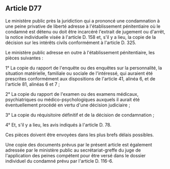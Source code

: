 Article D77
----
Le ministère public près la juridiction qui a prononcé une condamnation à une
peine privative de liberté adresse à l'établissement pénitentiaire où le
condamné est détenu ou doit être incarcéré l'extrait de jugement ou d'arrêt, la
notice individuelle visée à l'article D. 158 et, s'il y a lieu, la copie de la
décision sur les intérêts civils conformément à l'article D. 325.

Le ministère public adresse en outre à l'établissement pénitentiaire, les pièces
suivantes :

1° La copie du rapport de l'enquête ou des enquêtes sur la personnalité, la
situation matérielle, familiale ou sociale de l'intéressé, qui auraient été
prescrites conformément aux dispositions de l'article 41, alinéa 6, et de
l'article 81, alinéas 6 et 7 ;

2° La copie du rapport de l'examen ou des examens médicaux, psychiatriques ou
médico-psychologiques auxquels il aurait été éventuellement procédé en vertu
d'une décision judiciaire ;

3° La copie du réquisitoire définitif et de la décision de condamnation ;

4° Et, s'il y a lieu, les avis indiqués à l'article D. 78.

Ces pièces doivent être envoyées dans les plus brefs délais possibles.

Une copie des documents prévus par le présent article est également adressée par
le ministère public au secrétariat-greffe du juge de l'application des peines
compétent pour être versé dans le dossier individuel du condamné prévu par
l'article D. 116-6.

